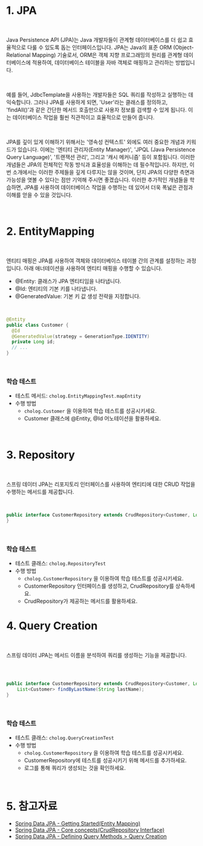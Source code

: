 # 1. JPA

<br>

Java Persistence API (JPA)는 Java 개발자들이 관계형 데이터베이스를 더 쉽고 효율적으로 다룰 수 있도록 돕는 인터페이스입니다.
JPA는 Java의 표준 ORM (Object-Relational Mapping) 기술로서, ORM은 객체 지향 프로그래밍의 원리를 관계형 데이터베이스에 적용하여, 데이터베이스 테이블을 자바 객체로 매핑하고 관리하는 방법입니다.

<br>

예를 들어, JdbcTemplate을 사용하는 개발자들은 SQL 쿼리를 작성하고 실행하는 데 익숙합니다.
그러나 JPA를 사용하게 되면, 'User'라는 클래스를 정의하고, 'findAll()'과 같은 간단한 메서드 호출만으로 사용자 정보를 검색할 수 있게 됩니다.
이는 데이터베이스 작업을 훨씬 직관적이고 효율적으로 만들어 줍니다.

<br>

JPA를 깊이 있게 이해하기 위해서는 '영속성 컨텍스트' 외에도 여러 중요한 개념과 키워드가 있습니다.
이에는 '엔티티 관리자(Entity Manager)', 'JPQL (Java Persistence Query Language)', '트랜잭션 관리', 그리고 '캐시 메커니즘' 등이 포함됩니다.
이러한 개념들은 JPA의 전체적인 작동 방식과 효율성을 이해하는 데 필수적입니다.
하지만, 이번 소개에서는 이러한 주제들을 깊게 다루지는 않을 것이며, 단지 JPA의 다양한 측면과 가능성을 엿볼 수 있다는 점만 기억해 주시면 좋겠습니다.
이러한 추가적인 개념들을 학습하면, JPA를 사용하여 데이터베이스 작업을 수행하는 데 있어서 더욱 폭넓은 관점과 이해를 얻을 수 있을 것입니다.

<br>

# 2. EntityMapping

<br>

엔티티 매핑은 JPA를 사용하여 객체와 데이터베이스 테이블 간의 관계를 설정하는 과정입니다.
아래 애너테이션을 사용하여 엔티티 매핑을 수행할 수 있습니다.

- @Entity: 클래스가 JPA 엔티티임을 나타냅니다.
- @Id: 엔티티의 기본 키를 나타냅니다.
- @GeneratedValue: 기본 키 값 생성 전략을 지정합니다.

<br>

```java
@Entity
public class Customer {
  @Id
  @GeneratedValue(strategy = GenerationType.IDENTITY)
  private Long id;
  // ...
}
```

<br>

### 학습 테스트
- 테스트 메서드: `cholog.EntityMappingTest.mapEntity`
- 수행 방법
  - `cholog.Customer` 을 이용하여 학습 테스트를 성공시키세요.
  - Customer 클래스에 @Entity, @Id 어노테이션을 활용하세요.

<br>

# 3. Repository

<br>

스프링 데이터 JPA는 리포지토리 인터페이스를 사용하여 엔티티에 대한 CRUD 작업을 수행하는 메서드를 제공합니다.

<br>

```java
public interface CustomerRepository extends CrudRepository<Customer, Long> {
}
```

<br>

### 학습 테스트

- 테스트 클래스: `cholog.RepositoryTest`
- 수행 방법
  - `cholog.CustomerRepository` 을 이용하여 학습 테스트를 성공시키세요.
  - CustomerRepository 인터페이스를 생성하고, CrudRepository를 상속하세요.
  - CrudRepository가 제공하는 메서드를 활용하세요.

# 4. Query Creation

<br>

스프링 데이터 JPA는 메서드 이름을 분석하여 쿼리를 생성하는 기능을 제공합니다.

<br>

```java

public interface CustomerRepository extends CrudRepository<Customer, Long> {
    List<Customer> findByLastName(String lastName);
}
```

<br>

### 학습 테스트

- 테스트 클래스: `cholog.QueryCreationTest`
- 수행 방법
  - `cholog.CustomerRepository` 을 이용하여 학습 테스트를 성공시키세요.
  - CustomerRepository에 테스트를 성공시키기 위해 메서드를 추가하세요.
  - 로그를 통해 쿼리가 생성되는 것을 확인하세요.

<br>

# 5. 참고자료
- [Spring Data JPA - Getting Started(Entity Mapping)](https://docs.spring.io/spring-data/jpa/reference/jpa/getting-started.html)
- [Spring Data JPA - Core concepts(CrudRepository Interface)](https://docs.spring.io/spring-data/jpa/reference/repositories/core-concepts.html)
- [Spring Data JPA - Defining Query Methods > Query Creation](https://docs.spring.io/spring-data/jpa/reference/repositories/definition.html)
